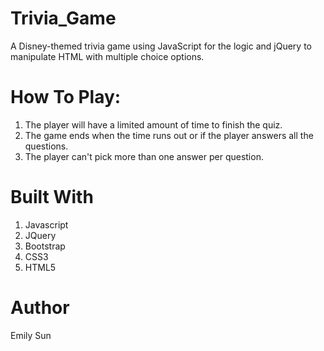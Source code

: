 # Trivia_Game
A Disney-themed trivia game using JavaScript for the logic and jQuery to manipulate HTML with multiple choice options.

# How To Play:
  1. The player will have a limited amount of time to finish the quiz.
  2. The game ends when the time runs out or if the player answers all the questions.
  3. The player can't pick more than one answer per question.
  
# Built With
  1. Javascript
  2. JQuery
  3. Bootstrap
  4. CSS3
  5. HTML5

# Author
  Emily Sun

